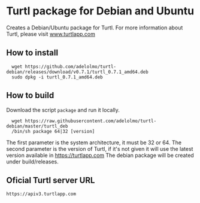 # Turtl package for Debian and Ubuntu

Creates a Debian/Ubuntu package for Turtl. 
For more information about Turtl, please visit www.turtlapp.com

## How to install

```
  wget https://github.com/adelolmo/turtl-debian/releases/download/v0.7.1/turtl_0.7.1_amd64.deb
  sudo dpkg -i turtl_0.7.1_amd64.deb
```

## How to build

  Download the script ```package``` and run it locally.
  ```
    wget https://raw.githubusercontent.com/adelolmo/turtl-debian/master/turtl_deb
    /bin/sh package 64|32 [version]
  ```
  The first parameter is the system architecture, it must be 32 or 64. The second parameter is the version of Turtl, if it's not given it will use the latest version available in https://turtlapp.com
  The debian package will be created under build/releases.
  
## Oficial Turtl server URL

```
https://apiv3.turtlapp.com
```
